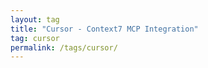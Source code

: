 ```yaml
---
layout: tag
title: "Cursor - Context7 MCP Integration"
tag: cursor
permalink: /tags/cursor/
---
```

